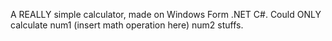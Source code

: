 A REALLY simple calculator, made on Windows Form .NET C#.
Could ONLY calculate num1 (insert math operation here) num2 stuffs.
